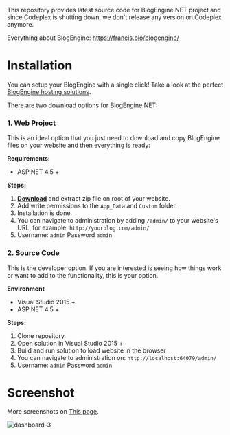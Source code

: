 This repository provides latest source code for BlogEngine.NET project and since Codeplex is shutting down, we don't release any version on Codeplex anymore.

Everything about BlogEngine: https://francis.bio/blogengine/


# Installation

You can setup your BlogEngine with a single click! 
Take a look at the perfect [BlogEngine hosting solutions](https://www.a2hosting.com/blogengine-net-hosting).

There are two download options for BlogEngine.NET:



### 1. Web Project
This is an ideal option that you just need to download and copy BlogEngine files on your website and then everything is ready:

**Requirements:**
  * ASP.NET 4.5 +

**Steps:**
1. **[Download](https://github.com/rxtur/BlogEngine.NET/releases/download/3.3.5.0/3350.zip)** and extract zip file on root of your website.
2. Add write permissions to the `App_Data` and `Custom` folder.
3. Installation is done.
4. You can navigate to administration by adding `/admin/` to your website's URL, for example: `http://yourblog.com/admin/`
5. Username: `admin` Password `admin`


### 2. Source Code
This is the developer option. If you are interested is seeing how things work or want to add to the functionality, this is your option.

**Environment**
  * Visual Studio 2015 +
  * ASP.NET 4.5 +

**Steps:**
  1. Clone repository
  2. Open solution in Visual Studio 2015 +
  3. Build and run solution to load website in the browser
  4. You can navigate to administration on: `http://localhost:64079/admin/`
  5. Username: `admin` Password `admin`

# Screenshot
More screenshots on [This page](https://francis.bio/blogengine/).

![dashboard-3](https://cloud.githubusercontent.com/assets/1932785/11760070/0012f9d8-a052-11e5-84a8-e9097cb85f23.png)
